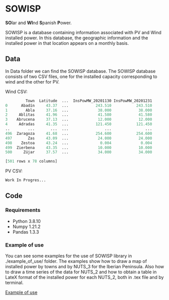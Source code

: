 # SOWISP

**SO**lar and **WI**nd **S**panish **P**ower.

SOWISP is a database containing information associated with PV and Wind installed power. In this database, the geographic information and the installed power in that location appears on a monthly basis.


## Data
In Data folder we can find the SOWISP database. The SOWISP database consists of two CSV files, one for the installed capacity corresponding to wind and the other for PV. 

Wind CSV:

```python
         Town  Latitude  ...  InsPowMW_20201130 InsPowMW_20201231
0      Abadín     43.37  ...            243.510           243.510
1        Abla     37.16  ...             38.000            38.000
2     Ablitas     41.96  ...             41.580            41.580
3    Abrucena     37.13  ...             12.000            12.000
4     Adradas     41.35  ...            121.450           121.450
..        ...       ...  ...                ...               ...
496  Zaragoza     41.68  ...            254.600           254.600
497       Zas     43.09  ...             24.000            24.000
498    Zestoa     43.24  ...              0.004             0.004
499  Zierbena     43.35  ...             10.000            10.000
500     Zújar     37.57  ...             34.000            34.000

[501 rows x 78 columns]

```

PV CSV:

```python
Work In Progres...

```



## Code
### Requirements

- Python  3.8.10
- Numpy   1.21.2
- Pandas  1.3.3


### Example of use
You can see some examples for the use of SOWISP library in ./example_of_use/ folder. The examples show how to draw a map of installed power by towns and by NUTS_3 for the Iberian Peninsula. Also how to draw a time series of the data for NUTS_2 and how to obtain a table in LateX format of the installed power for each NUTS_2, both in .tex file and by terminal.


[Example of use](https://github.com/matrasujaen/SOWISP/blob/main/Code/README.md)
